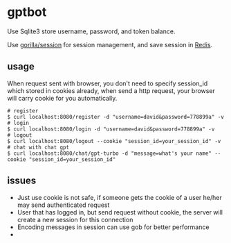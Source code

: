 # gptbot

Use Sqlite3 store username, password, and token balance.

Use [gorilla/session](https://github.com/gorilla/sessions) for session management, and save session in [Redis](https://redis.io/docs/getting-started/installation/).

## usage

When request sent with browser, you don't need to specify session_id which stored in cookies already, when send a http request, your browser will carry cookie for you automatically.

```shell
# register
$ curl localhost:8080/register -d "username=david&password=778899a" -v
# login
$ curl localhost:8080/login -d "username=david&password=778899a" -v
# logout
$ curl localhost:8080/logout --cookie "session_id=your_session_id" -v
# chat with chat gpt
$ curl localhost:8080/chat/gpt-turbo -d "message=what's your name" --cookie "session_id=your_session_id"
```

## issues

- Just use cookie is not safe, if someone gets the cookie of a user he/her may send authenticated request
- User that has logged in, but send request without cookie, the server will create a new session for this connection
- Encoding messages in session can use gob for better performance
- 